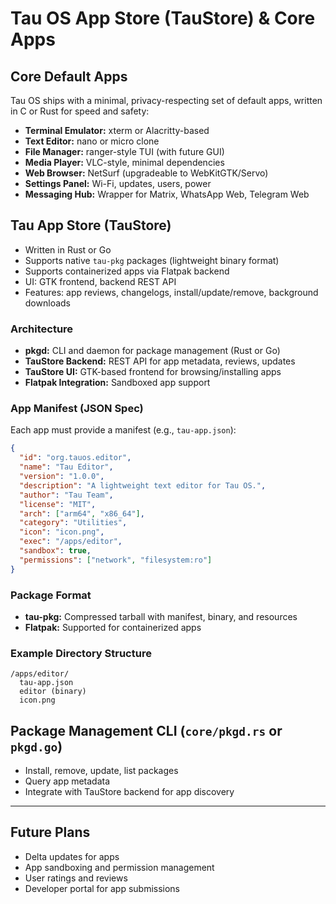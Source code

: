 # Tau OS App Store (TauStore) & Core Apps

## Core Default Apps
Tau OS ships with a minimal, privacy-respecting set of default apps, written in C or Rust for speed and safety:

- **Terminal Emulator:** xterm or Alacritty-based
- **Text Editor:** nano or micro clone
- **File Manager:** ranger-style TUI (with future GUI)
- **Media Player:** VLC-style, minimal dependencies
- **Web Browser:** NetSurf (upgradeable to WebKitGTK/Servo)
- **Settings Panel:** Wi-Fi, updates, users, power
- **Messaging Hub:** Wrapper for Matrix, WhatsApp Web, Telegram Web

## Tau App Store (TauStore)
- Written in Rust or Go
- Supports native `tau-pkg` packages (lightweight binary format)
- Supports containerized apps via Flatpak backend
- UI: GTK frontend, backend REST API
- Features: app reviews, changelogs, install/update/remove, background downloads

### Architecture
- **pkgd:** CLI and daemon for package management (Rust or Go)
- **TauStore Backend:** REST API for app metadata, reviews, updates
- **TauStore UI:** GTK-based frontend for browsing/installing apps
- **Flatpak Integration:** Sandboxed app support

### App Manifest (JSON Spec)
Each app must provide a manifest (e.g., `tau-app.json`):

```json
{
  "id": "org.tauos.editor",
  "name": "Tau Editor",
  "version": "1.0.0",
  "description": "A lightweight text editor for Tau OS.",
  "author": "Tau Team",
  "license": "MIT",
  "arch": ["arm64", "x86_64"],
  "category": "Utilities",
  "icon": "icon.png",
  "exec": "/apps/editor",
  "sandbox": true,
  "permissions": ["network", "filesystem:ro"]
}
```

### Package Format
- **tau-pkg:** Compressed tarball with manifest, binary, and resources
- **Flatpak:** Supported for containerized apps

### Example Directory Structure
```
/apps/editor/
  tau-app.json
  editor (binary)
  icon.png
```

## Package Management CLI (`core/pkgd.rs` or `pkgd.go`)
- Install, remove, update, list packages
- Query app metadata
- Integrate with TauStore backend for app discovery

---

## Future Plans
- Delta updates for apps
- App sandboxing and permission management
- User ratings and reviews
- Developer portal for app submissions 